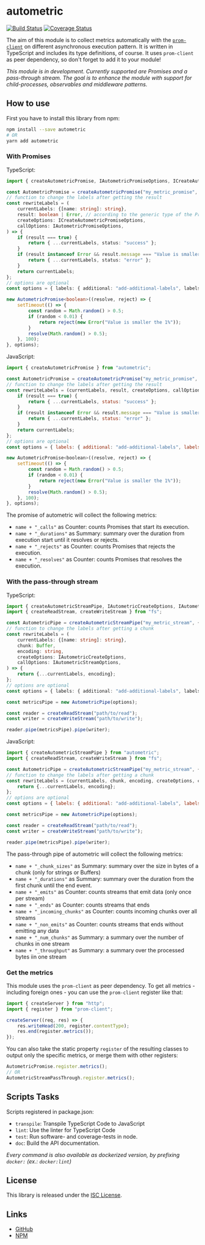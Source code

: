 # autometric

[![Build Status](https://travis-ci.org/atd-schubert/autometric.svg?branch=develop)](https://travis-ci.org/atd-schubert/autometric)
[![Coverage Status](https://coveralls.io/repos/github/atd-schubert/autometric/badge.svg?branch=develop)](https://coveralls.io/github/atd-schubert/autometric?branch=develop)

The aim of this module is to collect metrics automatically with the
[`prom-client`](https://www.npmjs.com/package/prom-client) on different asynchronous execution pattern. It is written in
TypeScript and includes its type definitions, of course. It uses `prom-client` as peer dependency, so don't forget to
add it to your module!

*This module is in development. Currently supported are Promises and a pass-through stream. The goal is to enhance the
module with support for child-processes, observables and middleware patterns.*

## How to use

First you have to install this library from npm:

```bash
npm install --save autometric
# OR
yarn add autometric
```

### With Promises
TypeScript:
```typescript
import { createAutometricPromise, IAutometricPromiseOptions, ICreateAutometricPromiseOptions } from "autometric";

const AutometricPromise = createAutometricPromise("my_metric_promise", {labels: {labels: "are-optional"}});
// function to change the labels after getting the result
const rewriteLabels = (
    currentLabels: {[name: string]: string},
    result: boolean | Error, // according to the generic type of the Promise or the Error from the reject
    createOptions: ICreateAutometricPromiseOptions,
    callOptions: IAutometricPromiseOptions,
) => {
    if (result === true) {
        return { ...currentLabels, status: "success" };
    }
    if (result instanceof Error && result.message === "Value is smaller the 1%") {
        return { ...currentLabels, status: "error" };
    }
    return currentLabels;
};
// options are optional
const options = { labels: { additional: "add-additional-labels", labels: "or-overwrite-them" }, rewriteLabels };

new AutometricPromise<boolean>((resolve, reject) => {
    setTimeout(() => {
        const random = Math.random() > 0.5;
        if (random < 0.01) {
            return reject(new Error("Value is smaller the 1%"));
        }
        resolve(Math.random() > 0.5);
    }, 100);
}, options);
```

JavaScript:

```js
import { createAutometricPromise } from "autometric";

const AutometricPromise = createAutometricPromise("my_metric_promise", {labels: {labels: "are-optional"}});
// function to change the labels after getting the result
const rewriteLabels = (currentLabels, result, createOptions, callOptions) => {
    if (result === true) {
        return { ...currentLabels, status: "success" };
    }
    if (result instanceof Error && result.message === "Value is smaller the 1%") {
        return { ...currentLabels, status: "error" };
    }
    return currentLabels;
};
// options are optional
const options = { labels: { additional: "add-additional-labels", labels: "or-overwrite-them" }, rewriteLabels };

new AutometricPromise<boolean>((resolve, reject) => {
    setTimeout(() => {
        const random = Math.random() > 0.5;
        if (random < 0.01) {
            return reject(new Error("Value is smaller the 1%"));
        }
        resolve(Math.random() > 0.5);
    }, 100);
}, options);
```

The promise of autometric will collect the following metrics:

* `name + "_calls"` as Counter: counts Promises that start its execution.
* `name + "_durations"` as Summary: summary over the duration from execution start until it resolves or rejects.
* `name + "_rejects"` as Counter: counts Promises that rejects the execution.
* `name + "_resolves"` as Counter: counts Promises that resolves the execution.

### With the pass-through stream

TypeScript:

```typescript
import { createAutometricStreamPipe, IAutometricCreateOptions, IAutometricStreamOptions } from "autometric";
import { createReadStream, createWriteStream } from "fs";

const AutometricPipe = createAutometricStreamPipe("my_metric_stream", {labels: {labels: "are-optional"}});
// function to change the labels after getting a chunk
const rewriteLabels = (
    currentLabels: {[name: string]: string},
    chunk: Buffer,
    encoding: string,
    createOptions: IAutometricCreateOptions,
    callOptions: IAutometricStreamOptions,
) => {
    return {...currentLabels, encoding};
};
// options are optional
const options = { labels: { additional: "add-additional-labels", labels: "or-overwrite-them" }, rewriteLabels };

const metricsPipe = new AutometricPipe(options);

const reader = createReadStream("path/to/read");
const writer = createWriteStream("path/to/write");

reader.pipe(metricsPipe).pipe(writer);
```

JavaScript:

```js
import { createAutometricStreamPipe } from "autometric";
import { createReadStream, createWriteStream } from "fs";

const AutometricPipe = createAutometricStreamPipe("my_metric_stream", {labels: {labels: "are-optional"}});
// function to change the labels after getting a chunk
const rewriteLabels = (currentLabels, chunk, encoding, createOptions, callOptions) => {
    return {...currentLabels, encoding};
};
// options are optional
const options = { labels: { additional: "add-additional-labels", labels: "or-overwrite-them" }, rewriteLabels };

const metricsPipe = new AutometricPipe(options);

const reader = createReadStream("path/to/read");
const writer = createWriteStream("path/to/write");

reader.pipe(metricsPipe).pipe(writer);
```


The pass-through pipe of autometric will collect the following metrics:

* `name + "_chunk_sizes"` as Summary: summary over the size in bytes of a chunk (only for strings or Buffers)
* `name + "_durations"` as Summary: summary over the duration from the first chunk until the end event.
* `name + "_emits"` as Counter: counts streams that emit data (only once per stream)
* `name + "_ends"` as Counter: counts streams that ends
* `name + "_incoming_chunks"` as Counter: counts incoming chunks over all streams
* `name + "_non_emits"` as Counter: counts streams that ends without emitting any data
* `name + "_num_chunks"` as Summary: a summary over the number of chunks in one stream
* `name + "_throughput"` as Summary: a summary over the processed bytes iin one stream

### Get the metrics

This module uses the `prom-client` as peer dependency. To get all metrics - including foreign ones - you can use the
`prom-client` register like that:

```typescript
import { createServer } from "http";
import { register } from "prom-client";

createServer((req, res) => {
    res.writeHead(200, register.contentType);
    res.end(register.metrics());
});
```

You can also take the static property `register` of the resulting classes to output only the specific metrics, or merge
them with other registers:

```js
AutometricPromise.register.metrics();
// OR
AutometricStreamPassThrough.register.metrics();
```


## Scripts Tasks

Scripts registered in package.json:

* `transpile`: Transpile TypeScript Code to JavaScript
* `lint`: Use the linter for TypeScript Code
* `test`: Run software- and coverage-tests in node.
* `doc`: Build the API documentation.

*Every command is also available as dockerized version, by prefixing `docker:` (ex.: `docker:lint`)*

## License

This library is released under the [ISC License](LICENSE).

## Links

* [GitHub](https://github.com/atd-schubert/autometric)
* [NPM](https://www.npmjs.com/package/autometric)
